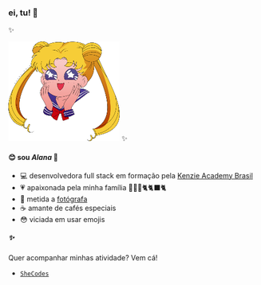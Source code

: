 ### ei, tu! 👀

✨

![Sailor Moon](/sailor-moon.png)
✨

#### 😊 sou $\textit{Alana}$ 👋

- 💻 desenvolvedora full stack em formação pela [Kenzie Academy Brasil](https://kenzie.com.br/)
- 💗 apaixonada pela minha família 👨‍👩‍👧🐈🐈‍⬛🐈
- 📸 metida a [fotógrafa](https://500px.com/p/nanuxcah)
- ☕ amante de cafés especiais 
- 😳 viciada em usar emojis

##### ✨


Quer acompanhar minhas atividade? Vem cá!

-  <code style="color : cyan">[SheCodes]()</code>
